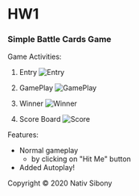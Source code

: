 # HW1
 
### Simple Battle Cards Game
 
Game Activities:



1. Entry
![Entry](../master/images/entry.png)

2. GamePlay
![GamePlay](../master/images/play.png)

3. Winner
![Winner](../master/images/winner.png)

4. Score Board
![Score](../master/images/score.png)


Features:

* Normal gameplay 
  * by clicking on "Hit Me" button
* Added Autoplay!

Copyright © 2020 Nativ Sibony
